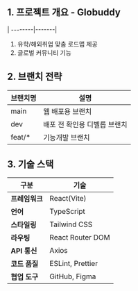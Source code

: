 ## 1. 프로젝트 개요 - Globuddy
| --------|-------|
1. 유학/해외취업 맞춤 로드맵 제공
2. 글로벌 커뮤니티 기능

## 2. 브랜치 전략

| 브랜치명 | 설명 |
| --------|-------|
| main | 웹 배포용 브랜치 |
| dev | 배포 전 확인용 디벨롭 브랜치 |
| feat/* | 기능개발 브랜치 | 

## 3. 기술 스택

| 구분 | 기술 | 
|-----|------|
|**프레임워크**| React(Vite) |
| **언어** | TypeScript |
| **스타일링** | Tailwind CSS |
| **라우팅** | React Router DOM |
| **API 통신** | Axios |
| **코드 품질** | ESLint, Prettier |
| **협업 도구** | GitHub, Figma |
